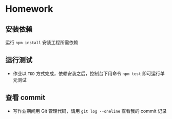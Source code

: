#  Homework

## 安装依赖
运行 `npm install` 安装工程所需依赖

## 运行测试
- 作业以 `TDD` 方式完成，依赖安装之后，控制台下用命令 `npm test` 即可运行单元测试  

## 查看 commit 
- 写作业期间用 Git 管理代码，请用 `git log --oneline` 查看我的 commit 记录  

